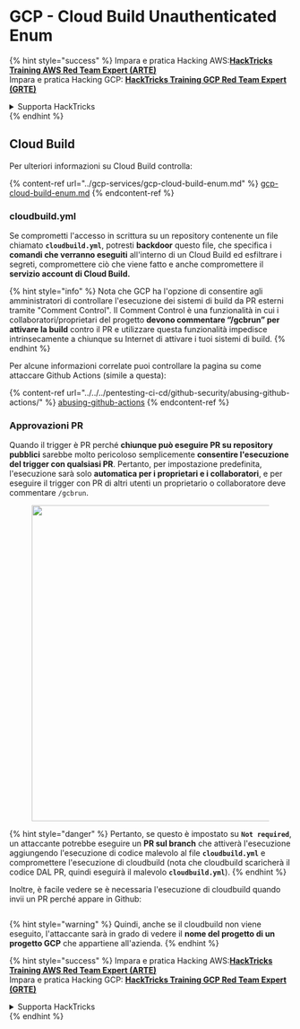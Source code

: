 # GCP - Cloud Build Unauthenticated Enum

{% hint style="success" %}
Impara e pratica Hacking AWS:<img src="../../../.gitbook/assets/image (1).png" alt="" data-size="line">[**HackTricks Training AWS Red Team Expert (ARTE)**](https://training.hacktricks.xyz/courses/arte)<img src="../../../.gitbook/assets/image (1).png" alt="" data-size="line">\
Impara e pratica Hacking GCP: <img src="../../../.gitbook/assets/image (2).png" alt="" data-size="line">[**HackTricks Training GCP Red Team Expert (GRTE)**<img src="../../../.gitbook/assets/image (2).png" alt="" data-size="line">](https://training.hacktricks.xyz/courses/grte)

<details>

<summary>Supporta HackTricks</summary>

* Controlla i [**piani di abbonamento**](https://github.com/sponsors/carlospolop)!
* **Unisciti al** 💬 [**gruppo Discord**](https://discord.gg/hRep4RUj7f) o al [**gruppo telegram**](https://t.me/peass) o **seguici** su **Twitter** 🐦 [**@hacktricks\_live**](https://twitter.com/hacktricks\_live)**.**
* **Condividi trucchi di hacking inviando PR ai** [**HackTricks**](https://github.com/carlospolop/hacktricks) e [**HackTricks Cloud**](https://github.com/carlospolop/hacktricks-cloud) repos di github.

</details>
{% endhint %}

## Cloud Build

Per ulteriori informazioni su Cloud Build controlla:

{% content-ref url="../gcp-services/gcp-cloud-build-enum.md" %}
[gcp-cloud-build-enum.md](../gcp-services/gcp-cloud-build-enum.md)
{% endcontent-ref %}

### cloudbuild.yml

Se comprometti l'accesso in scrittura su un repository contenente un file chiamato **`cloudbuild.yml`**, potresti **backdoor** questo file, che specifica i **comandi che verranno eseguiti** all'interno di un Cloud Build ed esfiltrare i segreti, compromettere ciò che viene fatto e anche compromettere il **servizio account di Cloud Build.**

{% hint style="info" %}
Nota che GCP ha l'opzione di consentire agli amministratori di controllare l'esecuzione dei sistemi di build da PR esterni tramite "Comment Control". Il Comment Control è una funzionalità in cui i collaboratori/proprietari del progetto **devono commentare “/gcbrun” per attivare la build** contro il PR e utilizzare questa funzionalità impedisce intrinsecamente a chiunque su Internet di attivare i tuoi sistemi di build.
{% endhint %}

Per alcune informazioni correlate puoi controllare la pagina su come attaccare Github Actions (simile a questa):

{% content-ref url="../../../pentesting-ci-cd/github-security/abusing-github-actions/" %}
[abusing-github-actions](../../../pentesting-ci-cd/github-security/abusing-github-actions/)
{% endcontent-ref %}

### Approvazioni PR

Quando il trigger è PR perché **chiunque può eseguire PR su repository pubblici** sarebbe molto pericoloso semplicemente **consentire l'esecuzione del trigger con qualsiasi PR**. Pertanto, per impostazione predefinita, l'esecuzione sarà solo **automatica per i proprietari e i collaboratori**, e per eseguire il trigger con PR di altri utenti un proprietario o collaboratore deve commentare `/gcbrun`.

<figure><img src="../../../.gitbook/assets/image (339).png" alt="" width="563"><figcaption></figcaption></figure>

{% hint style="danger" %}
Pertanto, se questo è impostato su **`Not required`**, un attaccante potrebbe eseguire un **PR sul branch** che attiverà l'esecuzione aggiungendo l'esecuzione di codice malevolo al file **`cloudbuild.yml`** e compromettere l'esecuzione di cloudbuild (nota che cloudbuild scaricherà il codice DAL PR, quindi eseguirà il malevolo **`cloudbuild.yml`**).
{% endhint %}

Inoltre, è facile vedere se è necessaria l'esecuzione di cloudbuild quando invii un PR perché appare in Github:

<figure><img src="../../../.gitbook/assets/image (340).png" alt=""><figcaption></figcaption></figure>

{% hint style="warning" %}
Quindi, anche se il cloudbuild non viene eseguito, l'attaccante sarà in grado di vedere il **nome del progetto di un progetto GCP** che appartiene all'azienda.
{% endhint %}

{% hint style="success" %}
Impara e pratica Hacking AWS:<img src="../../../.gitbook/assets/image (1).png" alt="" data-size="line">[**HackTricks Training AWS Red Team Expert (ARTE)**](https://training.hacktricks.xyz/courses/arte)<img src="../../../.gitbook/assets/image (1).png" alt="" data-size="line">\
Impara e pratica Hacking GCP: <img src="../../../.gitbook/assets/image (2).png" alt="" data-size="line">[**HackTricks Training GCP Red Team Expert (GRTE)**<img src="../../../.gitbook/assets/image (2).png" alt="" data-size="line">](https://training.hacktricks.xyz/courses/grte)

<details>

<summary>Supporta HackTricks</summary>

* Controlla i [**piani di abbonamento**](https://github.com/sponsors/carlospolop)!
* **Unisciti al** 💬 [**gruppo Discord**](https://discord.gg/hRep4RUj7f) o al [**gruppo telegram**](https://t.me/peass) o **seguici** su **Twitter** 🐦 [**@hacktricks\_live**](https://twitter.com/hacktricks\_live)**.**
* **Condividi trucchi di hacking inviando PR ai** [**HackTricks**](https://github.com/carlospolop/hacktricks) e [**HackTricks Cloud**](https://github.com/carlospolop/hacktricks-cloud) repos di github.

</details>
{% endhint %}

